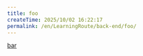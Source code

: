 ```yaml
---
title: foo
createTime: 2025/10/02 16:22:17
permalink: /en/LearningRoute/back-end/foo/
---
```


[bar](./bar.md)
